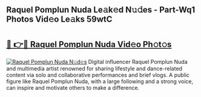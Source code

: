 ## Raquel Pomplun Nuda Le𝚊k𝚎d N𝚞𝚍es - Part-Wq1 Photos Vid𝚎o Le𝚊ks 59wtC

# <h2><a href="http://fbchkv.evod.top/?m=Raquel+Pomplun+Nuda">🔗 👉🔴 Raquel Pomplun Nuda Vid𝚎o Ph𝚘t𝚘s</a></h2>

[![Raquel Pomplun Nuda N𝚞d𝚎s](https://i.imgur.com/8V9OHl7.gif)](http://fbchkv.evod.top/?m=Raquel+Pomplun+Nuda)
Digital influencer Raquel Pomplun Nuda and multimedia artist renowned for sharing lifestyle and dance-related content via solo and collaborative performances and brief vlogs. A public figure like Raquel Pomplun Nuda, with a large following and a strong voice, can inspire and motivate others to make a difference. 
